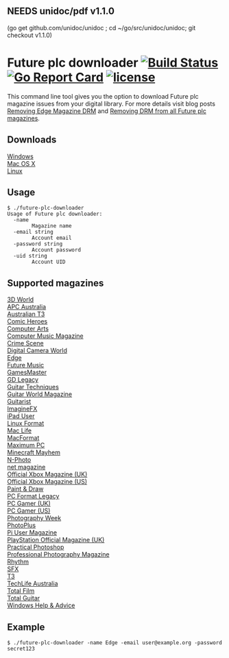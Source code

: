 ## NEEDS unidoc/pdf v1.1.0
(go get github.com/unidoc/unidoc ; cd ~/go/src/unidoc/unidoc; git checkout v1.1.0)


# Future plc downloader [![Build Status](https://travis-ci.org/Metalnem/future-plc-downloader.svg?branch=master)](https://travis-ci.org/Metalnem/future-plc-downloader) [![Go Report Card](https://goreportcard.com/badge/github.com/metalnem/future-plc-downloader)](https://goreportcard.com/report/github.com/metalnem/future-plc-downloader) [![license](https://img.shields.io/badge/license-MIT-blue.svg?style=flat)](https://raw.githubusercontent.com/metalnem/future-plc-downloader/master/LICENSE)

This command line tool gives you the option to download Future plc magazine issues from your digital library. For more details visit blog posts
[Removing Edge Magazine DRM](https://mijailovic.net/2017/01/22/removing-edge-magazine-drm/) and
[Removing DRM from all Future plc magazines](https://mijailovic.net/2017/03/05/removing-drm-from-all-future-plc-magazines/).

## Downloads

[Windows](https://github.com/Metalnem/future-plc-downloader/releases/download/v1.2.0/future-plc-downloader-win64-1.2.0.zip)  
[Mac OS X](https://github.com/Metalnem/future-plc-downloader/releases/download/v1.2.0/future-plc-downloader-darwin64-1.2.0.zip)  
[Linux](https://github.com/Metalnem/future-plc-downloader/releases/download/v1.2.0/future-plc-downloader-linux64-1.2.0.zip)

## Usage

```
$ ./future-plc-downloader
Usage of Future plc downloader:
  -name
    	Magazine name
  -email string
    	Account email
  -password string
    	Account password
  -uid string
    	Account UID
```

## Supported magazines

[3D World](https://www.myfavouritemagazines.co.uk/design/3dworld-magazine-subscription/#digital)  
[APC Australia](https://itunes.apple.com/us/app/apc-australia-worlds-longest/id722803923)  
[Australian T3](https://itunes.apple.com/us/app/australian-t3-gadget-technology/id481969004)  
[Comic Heroes](https://www.myfavouritemagazines.co.uk/film/Comic-Heroes-Print.html#digital)  
[Computer Arts](https://www.myfavouritemagazines.co.uk/design/computer-arts-magazine-subscription/#digital)  
[Computer Music Magazine](https://www.myfavouritemagazines.co.uk/All-Magazines/Computer-Music-Print.html#digital)  
[Crime Scene](https://www.myfavouritemagazines.co.uk/film/crime-scene-magazine-subscription/#digital)  
[Digital Camera World](https://itunes.apple.com/us/app/digital-camera-world-slr-photography/id468374968)  
[Edge](https://www.myfavouritemagazines.co.uk/gaming/edge-magazine-subscription/#digital)  
[Future Music](https://www.myfavouritemagazines.co.uk/music/future-music-magazine-subscription/#digital)  
[GamesMaster](https://www.myfavouritemagazines.co.uk/gaming/gamesmaster-magazine-subscription/#digital)  
[GD Legacy](https://itunes.apple.com/us/app/gd-legacy/id454424893)  
[Guitar Techniques](https://www.myfavouritemagazines.co.uk/music/guitar-techniques-magazine-subscription/#digital)  
[Guitar World Magazine](https://itunes.apple.com/us/app/guitar-world-magazine/id469908707)  
[Guitarist](https://www.myfavouritemagazines.co.uk/music/guitarist-magazine-subscription/#digital)  
[ImagineFX](https://www.myfavouritemagazines.co.uk/design/imaginefx-magazine-subscription/#digital)  
[iPad User](https://www.myfavouritemagazines.co.uk/tech-gadgets/ipad-user-magazine-digital/#digital)  
[Linux Format](https://www.myfavouritemagazines.co.uk/All-Magazines/Linux-Format-Print.html#digital)  
[Mac Life](https://www.myfavouritemagazines.co.uk/Mac-Life-Print.html#digital)  
[MacFormat](https://www.myfavouritemagazines.co.uk/All-Magazines/MacFormat-Print.html#digital)  
[Maximum PC](https://www.myfavouritemagazines.co.uk/Maximum-PC-Print.html#digital)  
[Minecraft Mayhem](https://itunes.apple.com/us/app/minecraft-mayhem-independent/id1137912564)  
[N-Photo](https://itunes.apple.com/us/app/n-photo-nikon-photography/id479869761)  
[net magazine](https://www.myfavouritemagazines.co.uk/design/net-magazine-subscription/#digital)  
[Official Xbox Magazine (UK)](https://www.myfavouritemagazines.co.uk/gaming/official-xbox-magazine-subscription/#digital)  
[Official Xbox Magazine (US)](https://www.myfavouritemagazines.co.uk/gaming/official-xbox-magazine-subscription/#digital)  
[Paint & Draw](https://www.myfavouritemagazines.co.uk/design/paint-and-draw-magazine-subscription/#digital)  
[PC Format Legacy](https://itunes.apple.com/us/app/pc-format-legacy/id451451278)  
[PC Gamer (UK)](https://www.myfavouritemagazines.co.uk/gaming/pc-gamer-magazine-subscription/#digital)  
[PC Gamer (US)](https://www.myfavouritemagazines.co.uk/gaming/pc-gamer-magazine-subscription/#digital)  
[Photography Week](https://www.myfavouritemagazines.co.uk/all-mags-all-variants/Photography-Week-iPad-iPhone-Edition.html#digital)  
[PhotoPlus](https://itunes.apple.com/us/app/photoplus-canon-photography/id451453783)  
[Pi User Magazine](https://itunes.apple.com/us/app/pi-user-magazine/id1156938158)  
[PlayStation Official Magazine (UK)](https://itunes.apple.com/gb/app/playstation-official-magazine/id451455977)  
[Practical Photoshop](https://www.myfavouritemagazines.co.uk/all-mags-all-variants/Practical-Photoshop-iPad-iPhone-Edition.html#digital)  
[Professional Photography Magazine](https://itunes.apple.com/us/app/professional-photography-magazine/id1039872746)  
[Rhythm](https://www.myfavouritemagazines.co.uk/music/rhythm-magazine-subscription/#digital)  
[SFX](https://www.myfavouritemagazines.co.uk/film/sfx-magazine-subscription/#digital)  
[T3](https://www.myfavouritemagazines.co.uk/tech-gadgets/t3-magazine-subscription/#digital)  
[TechLife Australia](https://itunes.apple.com/us/app/techlife-australia-tech-mag/id722804263)  
[Total Film](https://www.myfavouritemagazines.co.uk/film/total-film-magazine-subscription/#digital)  
[Total Guitar](https://www.myfavouritemagazines.co.uk/music/total-guitar-magazine-subscription/#digital)  
[Windows Help & Advice](https://www.myfavouritemagazines.co.uk/All-Magazines/Windows-Help-Advice-Print.html#digital)  

## Example

```
$ ./future-plc-downloader -name Edge -email user@example.org -password secret123 
```
